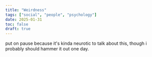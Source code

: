 ```yaml
---
title: "Weirdness"
tags: ["social", "people", "psychology"]
date: 2025-01-31
toc: false
draft: true
---
```


put on pause because it's kinda neurotic to talk about this, though i probably should hammer it out one day.